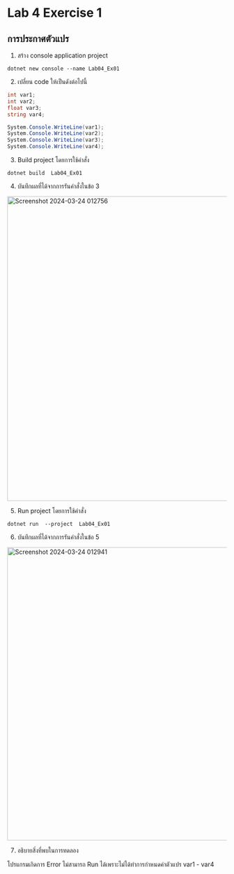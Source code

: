# Lab 4 Exercise 1

## การประกาศตัวแปร


1. สร้าง console application project

```
dotnet new console --name Lab04_Ex01
```
2. เปลี่ยน code ให้เป็นดังต่อไปนี้

```cs
int var1;
int var2;
float var3;
string var4;

System.Console.WriteLine(var1);
System.Console.WriteLine(var2);
System.Console.WriteLine(var3);
System.Console.WriteLine(var4);
```

3. Build project โดยการใช้คำสั่ง

```
dotnet build  Lab04_Ex01
```

4. บันทึกผลที่ได้จากการรันคำสั่งในข้อ 3

<img width="697" alt="Screenshot 2024-03-24 012756" src="https://github.com/chatladawongkanyon/03376836-OOP-2566-Lab-04/assets/144195963/0cd5e0db-dac7-4b36-ac1a-1e0a55aa3e8c">


5. Run project โดยการใช้คำสั่ง

```
dotnet run  --project  Lab04_Ex01
```

6. บันทึกผลที่ได้จากการรันคำสั่งในข้อ 5

<img width="671" alt="Screenshot 2024-03-24 012941" src="https://github.com/chatladawongkanyon/03376836-OOP-2566-Lab-04/assets/144195963/96b9c5e2-7959-40ec-948e-6ffca5572aa4">


7. อธิบายสิ่งที่พบในการทดลอง

โปรแกรมเกิดการ Error ไม่สามารถ Run ได้เพราะไม่ได้ทำการกำหนดค่าตัวแปร var1 - var4
